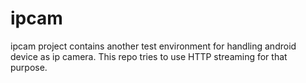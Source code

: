 # ipcam
ipcam project contains another test environment for handling android device as ip camera. This repo tries to use HTTP streaming for that purpose.
